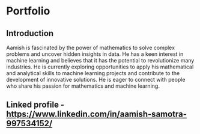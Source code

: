 # Portfolio
## Introduction
Aamish is fascinated by the power of mathematics to solve complex problems and uncover hidden insights in data. He has a keen interest in machine learning and believes that it has the potential to revolutionize many industries. He is currently exploring opportunities to apply his mathematical and analytical skills to machine learning projects and contribute to the development of innovative solutions. He is eager to connect with people who share his passion for mathematics and machine learning.

## Linked profile - https://www.linkedin.com/in/aamish-samotra-997534152/
